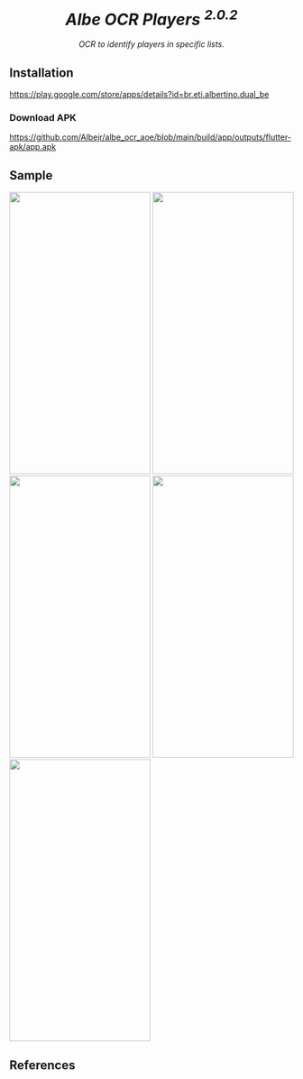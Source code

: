<h1 align="center"><i>Albe OCR Players <sup>2.0.2</sup></i></h1>
<p align="center"><i>OCR to identify players in specific lists.</i></p>

## Installation
https://play.google.com/store/apps/details?id=br.eti.albertino.dual_be

### Download APK
https://github.com/Albejr/albe_ocr_aoe/blob/main/build/app/outputs/flutter-apk/app.apk

## Sample
<img src="https://user-images.githubusercontent.com/24717256/160204045-05596620-2886-4635-a13c-0af856826db5.jpg" width="250" height="500">

<img src="https://user-images.githubusercontent.com/24717256/160204080-9c20ede8-fdbb-4097-9f4c-50ae9148b29e.jpg" width="250" height="500">

<img src="https://user-images.githubusercontent.com/24717256/160204107-a77b2833-a471-46a8-ab61-71046a004286.jpg" width="250" height="500">

<img src="https://user-images.githubusercontent.com/24717256/160204117-34e3b683-98b1-48c3-bbe8-67ce2acd1678.jpg" width="250" height="500">

<img src="https://user-images.githubusercontent.com/24717256/160203911-7bf2f1c3-c6d1-4d7a-8de3-772ed988708e.jpg" width="250" height="500">

## References

